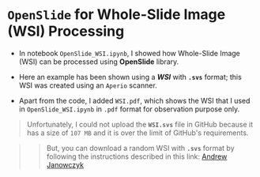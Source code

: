 # `OpenSlide` for Whole-Slide Image (WSI) Processing

* In notebook `OpenSlide_WSI.ipynb`, I showed how Whole-Slide Image (WSI) can be processed using **OpenSlide** library.

* Here an example has been shown using a _**WSI**_ with __`.svs`__ format; this WSI was created using an `Aperio` scanner.
 
* Apart from the code, I added `WSI.pdf`, which shows the WSI that I used in `OpenSlide_WSI.ipynb` in `.pdf` format for observation purpose only.

> Unfortunately, I could not upload the __`WSI.svs`__ file in GitHub because it has a size of `107 MB` and it is over the limit of GitHub's requirements.

>> But, you can download a random WSI with __`.svs`__ format by following the instructions described in this link: [Andrew Janowczyk](http://www.andrewjanowczyk.com/download-tcga-digital-pathology-images-ffpe/)
